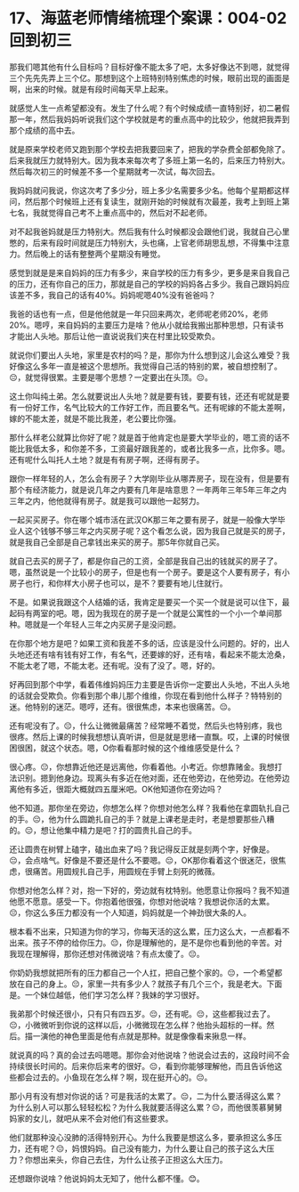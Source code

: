 # 17、海蓝老师情绪梳理个案课：004-02 回到初三

那我们嗯其他有什么目标吗？目标好像不能太多了吧，太多好像达不到嗯，就觉得三个先先先弄上三个亿。那想到这个上班特别特别焦虑的时候，眼前出现的画面是啊，出来的时候。就是有段时间每天早上起来。

就感觉人生一点希望都没有。发生了什么呢？有个时候成绩一直特别好，初二暑假那一年，然后我妈妈听说我们这个学校就是考的重点高中的比较少，他就把我弄到那个成绩的高中去。

就是原来学校老师又跑到那个学校去把我要回来了，把我的学杂费全部都免除了。后来我就压力就特别大。因为我本来每次考了多班上第一名的，后来压力特别大。然后每次初三的时候差不多一个星期就考一次试，每次回去。

我妈妈就问我说，你这次考了多少分，班上多少名需要多少名。他每个星期都这样问，然后那个时候班上还有复读生，就刚开始的时候就有次最差，我考上到班上第七名，我就觉得自己考不上重点高中的，然后对不起老师。

对不起我爸妈就是压力特别大。然后我有什么时候都没会跟他们说，我就自己心里憋的，后来有段时间就是压力特别大，头也痛，上官老师胡思乱想，不得集中注意力。然后晚上的话有整整两个星期没有睡觉。

感觉到就是是来自妈妈的压力有多少，来自学校的压力有多少，更多是来自我自己的压力，还有你自己的压力，那就是自己的学校的妈妈各占多少。我自己跟妈妈应该差不多，我自己的话有40%。妈妈呢嗯40%没有爸爸吗？

我爸的话也有一点，但是他他就是一年只回来两次，老师呢老师20%，老师20%。嗯哼，来自妈妈的主要压力是啥？他从小就给我搬出那种思想，只有读书才能出人头地。那后让他一直说说我们夹在村里比较受欺负。

就说你们要出人头地，家里是农村的吗？是，那你为什么想到这儿会这么难受？我好像这么多年一直是被这个思想所。我觉得自己活的特别的累，被自想控制了。😔，就觉得很累。主要是哪个思想？一定要出在头顶。😔。

这土你叫纯土弟。怎么就要说出人头地？就是要有钱，要要有钱，还还有呢就是要有一份好工作，名气比较大的工作好工作，而且要名气。还有呢嫁的不能太差啊，嫁的不能太差，就是不能比我差，老公要比你强。

那什么样老公就算比你好了呢？就是首于他肯定也是要大学毕业的，嗯工资的话不能比我低太多，和你差不多，工资最好跟我差的，或者比我多一点，比你多。嗯。还有呢什么叫托人土地？就是有有房子啊，还得有房子。

跟你一样年轻的人，怎么会有房子？大学刚毕业从哪弄房子，现在没有，但是要有那个有经济能力，就是说几年之内要有几年是啥意思？一年两年三年5年三年之内三年之内，他他就得有房子。就是我可以跟他一起努力。

一起买买房子。你在哪个城市活在武汉OK那三年之要有房子，就是一般像大学毕业人这个钱够不够三年之内买房子呢？这个看怎么说，因为我自己就是买的房子，就是我自己全部是自己拿钱出来买的房子。那5年你就自己买。

就自己去买的房子了，都是你自己的工资，全部是我自己出的钱就买的房子了。嗯，虽然说是一个比较小的房子，但是也有一个房子。要是这个人要有房子，有小房子也行，和你样大小房子也可以，是不？要要有地儿住就行。

不是。如果说我跟这个人结婚的话，我肯定是要买一个买一个就是说可以住下，最起码有两室的吧。嗯，因为我现在的房子是一个就是公寓性的一个小一个单间那种。嗯就是一个年轻人三年之内买房子是没问题。

在你那个地方是吧？如果工资和我差不多的话，应该是没什么问题的。好的，出人头地还还有啥有钱有好工作，有名气，还要嫁的好，还有啥，看起来不能太沧桑，不能太老了嗯，不能太老。还有呢。没有了没了。嗯，好的。

好再回到那个中学，看着伟维妈妈压力主要是告诉你一定要出人头地，不出人头地的话就会受欺负。你看到那个串儿那个维维，你现在看到他什么样子？特特别的迷。他特别的迷茫。嗯哼，还有。很很焦虑，本来也很痛苦。😔。

还有呢没有了。😔，什么让微微最痛苦？经常睡不着觉，然后头也特别疼，我也很疼。然后上课的时候我想想认真听讲，但是就是思绪一直飘。哎，上课的时候很困很困，就这个状态。嗯，O你看看那时候的这个维维感受是什么？

很心疼。😔，你想靠近他还是远离他，你看着他。小考近。你想靠赌金。我想打法识别。摁到他身边。现离头有多近在他对面，还在他旁边，在他旁边。在他旁边离他有多近，很距大概就四五厘米吧。OK他知道你在旁边吗？

他不知道。那你坐在旁边，你想怎么样？你想对他怎么样？我看他在拿圆轨扎自己的手。😔，他为什么圆跪扎自己的手？就是上课老是走时，老是想要那些八糟的。😔，想让他集中精力是吧？打的圆贵扎自己的手。

还让圆贵在树臂上磕字，磕出血来了吗？我记得反正就是刻两个字，好像是。😔，会点啥气。好像是不要还是什么不要嗯。😔，OK那你看着这个很迷茫，很焦虑，很痛苦。用圆规扎自己手，用圆规在手臂上刻死的微薇。

你想对他怎么样？对，抱一下好的，旁边就有枕特别。他愿意让你报吗？我不知道他愿不愿意。感受一下。你抱着他很强，你想对他说啥？我想说你活的太累。😔，你这么多压力都没有一个人知道，妈妈就是一个神劲很大条的人。

根本看不出来，只知道为你的学习，你每天活的这么累，压力这么大，一点都看不出来。孩子不停的给你压力。😔，你是理解他的，是不是你也看到他的辛苦。对我现在理解得，那你还想对伟微说啥？有点太傻了。😔。

你奶奶我想就把所有的压力都自己一个人扛，把自己整个家的。😔，一个希望都放在自己的身上。😔，家里一共有多少人？就孩子有几个三个，我是老大。下面是。一个妹位越低，他们学习怎么样？我妹的学习很好。

我弟那个时候还很小，只有只有四五岁。😔，还有呢。😔，这些都我过去了。😔，小微微听到你说的这样以后，小微微现在怎么样？他抬头超标的一样。然后。描一演他的神色里面是他有点就是那种。就是像像看来揪息一样。

就说真的吗？真的会过去吗嗯嗯。那你会对他说啥？他说会过去的，这段时间不会持续很长时间的。后来你后来考的很好。😔，看到你能够理解他，而且告诉他这些都会过去的。小鱼现在怎么样？啊，现在挺开心的。😔。

那小月有没有想对你说的话？可是我活的太累了。😔，二为什么要活得这么累？为什么别人可以那么轻轻松松？为什么我就要活得这么累？😔，而他很羡慕舅舅妈家的女儿，就吧从来不会对他们有这些要求。

他们就那种没心没肺的活得特别开心。为什么我要是想这么多，要承担这么多压力，还有呢？😔，妈恨妈妈。自己没有能力，为什么要让自己的孩子这么大压力？你想出来头，你自己去住，为什么让孩子正担这么大压力。

还想跟你说啥？他说妈妈太无知了，他什么都不懂。😊。